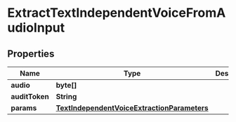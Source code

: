 
# ExtractTextIndependentVoiceFromAudioInput

## Properties
Name | Type | Description | Notes
------------ | ------------- | ------------- | -------------
**audio** | **byte[]** |  | 
**auditToken** | **String** |  | 
**params** | [**TextIndependentVoiceExtractionParameters**](TextIndependentVoiceExtractionParameters.md) |  |  [optional]



